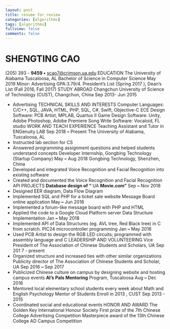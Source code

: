 ```yaml
---
layout: post
title: resume for review
categories: [algorithms]
tags: [algorithms]
fullview: false
comments: false
---
```


# SHENGTING CAO

(205) 393 - **9459 •** scao7@crimson.ua.edu
EDUCATION
The University of Alabama Tuscaloosa, AL
Bachelor of Science in Computer Science May 2019
Minor: Advertising GPA:3.79/4.
President’s List (Spring 2017 ), Dean’s List (Fall 2016, Fall 2017)
STUDY ABROAD
Changchun University of Science of Technology (CUST), Changchun, China Sep 2013- Jun 2015

- Advertising
TECHNICAL SKILLS AND INTERESTS
Computer Languages: C/C++, SQL, JAVA, HTML, PHP, SQL, C#, Swift, Objective-C
ECE Design Software: PCB Artist, MPLAB, Quartus II
Game Design Software: Unity, Adobe Photoshop, Adobe Premiere
Song Write Software: Vocaloid, FL studio
WORK AND TEACH EXPERIENCE
Teaching Assistant and Tutor in ENGenuity LAB Sep 2018 **–** Present
The University of Alabama, Tuscaloosa, AL
- Instructed lab section for CS
- Answered programming assignment questions and helped students understand concepts
Developer Internship, Gongbing Technology (Startup Company) May **–** Aug 2018
Gongbing Technology, Shenzhen, China
- Developed and integrated Voice Recognition and Facial Recognition into existing software
- Created and documented the Voice Recognition and Facial Recognition API
PROJECTS
**Database design of “** UA **Movie.com”** Sep **–** Nov 2018
- Designed EER diagram, Data Flow Diagram
- Implemented SQL and PHP for a ticket sale website
Message Board online application May **–** Jun 2018
- Implemented a forum-like message board with PHP and HTML
- Applied the code to a Google Cloud Platform server
Data Structure Implementation Jan **–** May 2018
- Implemented API of Data Structures (eg. AVL tree, Red Black tree) in C from scratch.
PIC24 microcontroller programming Jan **–** May 2018
- Used PCB Artist to design the RGB LED circuits; programmed with assembly language and C
LEADERSHIP AND VOLUNTEERING
Vice President of The Association of Chinese Students and Scholars, UA Sep 201 7 - present
- Organized structure and increased ties with other similar organizations
Publicity director of The Association of Chinese Students and Scholar, UA Sep 2016 **–** Sep 2017
- Publicized Chinese culture on campus by designing website and hosting campus events
**Al’s Pals Mentoring** Program, Tuscaloosa Aug **–** Dec 2016
- Mentored local elementary school students every week about Math and English
Psychology Mentor of Students Enroll in 2013 , CUST Sep 2013 - 2015
- Coordinated social and educational events
HONOR AND AWARD
The Golden Key International Honour Society
First prize of the 7th Chinese College Advertising Competition
Masterpiece award of the 13th Chinese College AD Campus Competition
